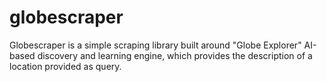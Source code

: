 # globescraper

Globescraper is a simple scraping library built around "Globe Explorer" AI-based discovery and learning engine, which provides the description of a location provided as query.
